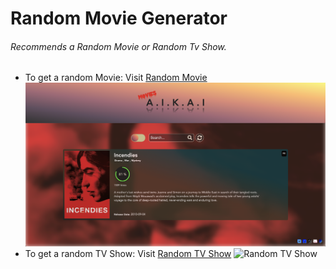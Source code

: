 # Random Movie Generator

  ###### Recommends a Random Movie or Random Tv Show.

- To get a random Movie: Visit [Random Movie](https://lightmasters-salman.herokuapp.com/)
![Random Movie](
https://raw.githubusercontent.com/Salman-Shaik/random_movie_generator/master/src/public/resources/images/movie.png)
- To get a random TV Show: Visit [Random TV Show](https://lightmasters-salman.herokuapp.com/tvSeries.html)
![Random TV Show](
https://raw.githubusercontent.com/Salman-Shaik/random_movie_generator/master/src/public/resources/images/tvshow.png)
